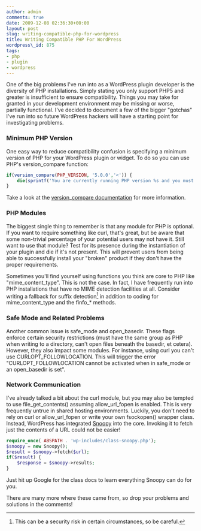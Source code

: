 ```yaml
---
author: admin
comments: true
date: 2009-12-08 02:36:30+00:00
layout: post
slug: writing-compatible-php-for-wordpress
title: Writing Compatible PHP For WordPress
wordpress\_id: 875
tags:
- php
- plugin
- wordpress
---
```


One of the big problems I've run into as a WordPress plugin developer is the diversity of PHP installations.  Simply stating you only support PHP5 and greater is insufficient to ensure compatibility.  Things you may take for granted in your development environment may be missing or worse, partially functional.  I've decided to document a few of the bigger "gotchas" I've run into so future WordPress hackers will have a starting point for investigating problems.



### Minimum PHP Version


One easy way to reduce compatibility confusion is specifying a minimum version of PHP for your WordPress plugin or widget. To do so you can use PHP's version\_compare function:

```php
if(version_compare(PHP_VERSION, '5.0.0','<')) {
	die(sprintf('You are currently running PHP version %s and you must have at least PHP 5.0.x', PHP_VERSION));
}
```

Take a look at the [version_compare documentation](http://us.php.net/manual/en/function.version-compare.php) for more information.


### PHP Modules


The biggest single thing to remember is that any module for PHP is optional.  If you want to require something like curl, that's great, but be aware that some non-trivial percentage of your potential users may not have it.  Still want to use that module?  Test for its presence during the instantiation of your plugin and die if it's not present.  This will prevent users from being able to successfully install your "broken" product if they don't have the proper requirements.

Sometimes you'll find yourself using functions you think are core to PHP like "mime\_content\_type".  This is not the case.  In fact, I have frequently run into PHP installations that have no MIME detection facilities at all.  Consider writing a fallback for suffix detection[^1] in addition to coding for mime\_content\_type and the finfo\_\* methods.



### Safe Mode and Related Problems


Another common issue is safe\_mode and open\_basedir. These flags enforce certain security restrictions (must have the same group as PHP when writing to a directory, can't open files beneath the basedir, et cetera).  However, they also impact some modules.  For instance, using curl you can't use CURLOPT\_FOLLOWLOCATION.  This will trigger the error "CURLOPT\_FOLLOWLOCATION cannot be activated when in safe\_mode or an open\_basedir is set".



### Network Communication


I've already talked a bit about the curl module, but you may also be tempted to use file\_get\_contents() assuming allow\_url\_fopen is enabled.  This is very frequently untrue in shared hosting environments.  Luckily, you don't need to rely on curl or allow\_url\_fopen or write your own fsockopen() wrapper class.  Instead, WordPress has integrated [Snoopy](http://sourceforge.net/projects/snoopy/) into the core.  Invoking it to fetch just the contents of a URL could not be easier!

```php
require_once( ABSPATH . 'wp-includes/class-snoopy.php');
$snoopy = new Snoopy();
$result = $snoopy->fetch($url);
if($result) {
	$response = $snoopy->results;
}
```

Just hit up Google for the class docs to learn everything Snoopy can do for you.

There are many more where these came from, so drop your problems and solutions in the comments!

[^1]: This can be a security risk in certain circumstances, so be careful.
